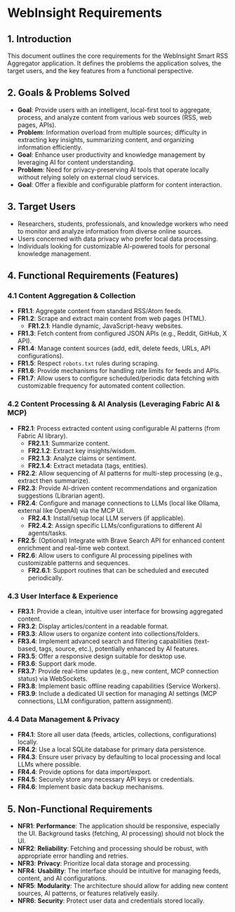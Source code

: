 # WebInsight Requirements

## 1. Introduction

This document outlines the core requirements for the WebInsight Smart RSS Aggregator application. It defines the problems the application solves, the target users, and the key features from a functional perspective.

## 2. Goals & Problems Solved

* **Goal**: Provide users with an intelligent, local-first tool to aggregate, process, and analyze content from various web sources (RSS, web pages, APIs).
* **Problem**: Information overload from multiple sources; difficulty in extracting key insights, summarizing content, and organizing information efficiently.
* **Goal**: Enhance user productivity and knowledge management by leveraging AI for content understanding.
* **Problem**: Need for privacy-preserving AI tools that operate locally without relying solely on external cloud services.
* **Goal**: Offer a flexible and configurable platform for content interaction.

## 3. Target Users

* Researchers, students, professionals, and knowledge workers who need to monitor and analyze information from diverse online sources.
* Users concerned with data privacy who prefer local data processing.
* Individuals looking for customizable AI-powered tools for personal knowledge management.

## 4. Functional Requirements (Features)

### 4.1 Content Aggregation & Collection

* **FR1.1**: Aggregate content from standard RSS/Atom feeds.
* **FR1.2**: Scrape and extract main content from web pages (HTML).
  * **FR1.2.1**: Handle dynamic, JavaScript-heavy websites.
* **FR1.3**: Fetch content from configured JSON APIs (e.g., Reddit, GitHub, X API).
* **FR1.4**: Manage content sources (add, edit, delete feeds, URLs, API configurations).
* **FR1.5**: Respect `robots.txt` rules during scraping.
* **FR1.6**: Provide mechanisms for handling rate limits for feeds and APIs.
* **FR1.7**: Allow users to configure scheduled/periodic data fetching with customizable frequency for automated content collection.

### 4.2 Content Processing & AI Analysis (Leveraging Fabric AI & MCP)

* **FR2.1**: Process extracted content using configurable AI patterns (from Fabric AI library).
  * **FR2.1.1**: Summarize content.
  * **FR2.1.2**: Extract key insights/wisdom.
  * **FR2.1.3**: Analyze claims or sentiment.
  * **FR2.1.4**: Extract metadata (tags, entities).
* **FR2.2**: Allow sequencing of AI patterns for multi-step processing (e.g., extract then summarize).
* **FR2.3**: Provide AI-driven content recommendations and organization suggestions (Librarian agent).
* **FR2.4**: Configure and manage connections to LLMs (local like Ollama, external like OpenAI) via the MCP UI.
  * **FR2.4.1**: Install/setup local LLM servers (if applicable).
  * **FR2.4.2**: Assign specific LLMs/configurations to different AI agents/tasks.
* **FR2.5**: (Optional) Integrate with Brave Search API for enhanced content enrichment and real-time web context.
* **FR2.6**: Allow users to configure AI processing pipelines with customizable patterns and sequences.
  * **FR2.6.1**: Support routines that can be scheduled and executed periodically.
  
### 4.3 User Interface & Experience

* **FR3.1**: Provide a clean, intuitive user interface for browsing aggregated content.
* **FR3.2**: Display articles/content in a readable format.
* **FR3.3**: Allow users to organize content into collections/folders.
* **FR3.4**: Implement advanced search and filtering capabilities (text-based, tags, source, etc.), potentially enhanced by AI features.
* **FR3.5**: Offer a responsive design suitable for desktop use.
* **FR3.6**: Support dark mode.
* **FR3.7**: Provide real-time updates (e.g., new content, MCP connection status) via WebSockets.
* **FR3.8**: Implement basic offline reading capabilities (Service Workers).
* **FR3.9**: Include a dedicated UI section for managing AI settings (MCP connections, LLM configuration, pattern assignment).

### 4.4 Data Management & Privacy

* **FR4.1**: Store all user data (feeds, articles, collections, configurations) locally.
* **FR4.2**: Use a local SQLite database for primary data persistence.
* **FR4.3**: Ensure user privacy by defaulting to local processing and local LLMs where possible.
* **FR4.4**: Provide options for data import/export.
* **FR4.5**: Securely store any necessary API keys or credentials.
* **FR4.6**: Implement basic data backup mechanisms.

## 5. Non-Functional Requirements

* **NFR1**: **Performance**: The application should be responsive, especially the UI. Background tasks (fetching, AI processing) should not block the UI.
* **NFR2**: **Reliability**: Fetching and processing should be robust, with appropriate error handling and retries.
* **NFR3**: **Privacy**: Prioritize local data storage and processing.
* **NFR4**: **Usability**: The interface should be intuitive for managing feeds, content, and AI configurations.
* **NFR5**: **Modularity**: The architecture should allow for adding new content sources, AI patterns, or features relatively easily.
* **NFR6**: **Security**: Protect user data and credentials stored locally.
